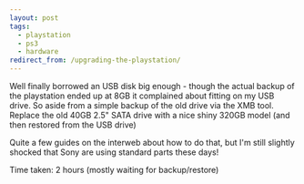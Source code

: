 ```yaml
---
layout: post
tags:
  - playstation
  - ps3
  - hardware
redirect_from: /upgrading-the-playstation/
---
```


Well finally borrowed an USB disk big enough - though the actual backup of the
playstation ended up at 8GB it complained about fitting on my USB drive.
So aside from a simple backup of the old drive via the XMB tool. Replace the
old 40GB 2.5" SATA drive with a nice shiny 320GB model (and then restored from
the USB drive)

Quite a few guides on the interweb about how to do that, but I'm still
slightly shocked that Sony are using standard parts these days!

Time taken: 2 hours (mostly waiting for backup/restore)
